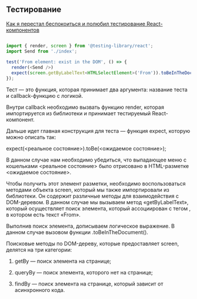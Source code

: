 













## Тестирование

[Как я перестал беспокоиться и полюбил тестирование React-компонентов](https://habr.com/en/companies/elbrusbootcamp/articles/651033/)


```js

import { render, screen } from '@testing-library/react';
import Send from './index';
 
test('From element: exist in the DOM', () => {
  render(<Send />)
  expect(screen.getByLabelText<HTMLSelectElement>('From')).toBeInTheDocument();
});

```

Тест — это функция, которая принимает два аргумента: название теста и callback-функцию с логикой.

Внутри callback необходимо вызвать функцию render, которая импортируется из библиотеки и принимает тестируемый React-компонент.

Дальше идет главная конструкция для теста — функция expect, которую можно описать так:

expect(<реальное состояние>).toBe(<ожидаемое состояние>);

В данном случае нам необходимо убедиться, что выпадающее меню с кошельками <реальное состояние> было отрисовано в HTML-разметке <ожидаемое состояние>.

Чтобы получить этот элемент разметки, необходимо воспользоваться методами объекта screen, который мы также импортировали из библиотеки. Он содержит различные методы для взаимодействия с DOM-деревом. В данном случае мы вызываем метод «getByLabelText», который осуществляет поиск элемента, который ассоциирован с тегом <label>, в котором есть текст «From».

Выполнив поиск элемента, дописываем логическое выражение. В данном случае вызовом функции .toBeInTheDocument().

Поисковые методы по DOM-дереву, которые предоставляет screen, делятся на три категории: 

1. getBy — поиск элемента на странице;

2. queryBy — поиск элемента, которого нет на странице;

3. findBy — поиск элемента на странице, который зависит от асинхронного кода.

